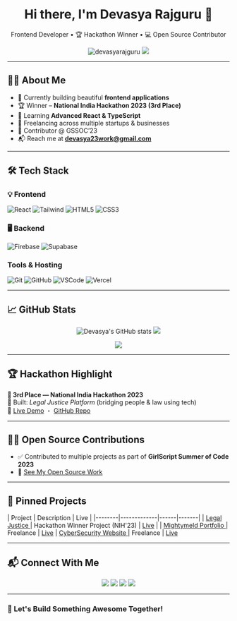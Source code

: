 <h1 align="center">Hi there, I'm Devasya Rajguru 👋</h1>

<p align="center">
  Frontend Developer • 🏆 Hackathon Winner • 💻 Open Source Contributor
</p>

<p align="center">
  <img src="https://komarev.com/ghpvc/?username=devasyarajguru&label=Profile%20views&color=0e75b6&style=flat" alt="devasyarajguru" />
  <a href="https://twitter.com/rajgurudevasya" target="_blank">
    <img src="https://img.shields.io/twitter/follow/rajgurudevasya?logo=twitter&style=flat" />
  </a>
</p>

---

## 🧑‍💻 About Me

- 🔭 Currently building beautiful **frontend applications**
- 🏆 Winner – **National India Hackathon 2023 (3rd Place)**
- 🌱 Learning **Advanced React & TypeScript**
- 💼 Freelancing across multiple startups & businesses
- 🤝 Contributor @ GSSOC’23
- 📬 Reach me at **devasya23work@gmail.com**

---

## 🛠️ Tech Stack

### 💡 Frontend
![React](https://img.shields.io/badge/-React-61DAFB?style=for-the-badge&logo=react&logoColor=000)
![Tailwind](https://img.shields.io/badge/-TailwindCSS-38B2AC?style=for-the-badge&logo=tailwind-css)
![HTML5](https://img.shields.io/badge/-HTML5-E34F26?style=for-the-badge&logo=html5)
![CSS3](https://img.shields.io/badge/-CSS3-1572B6?style=for-the-badge&logo=css3)

### 🖥️ Backend 
![Firebase](https://img.shields.io/badge/-Firebase-FFCA28?style=for-the-badge&logo=firebase&logoColor=black)
![Supabase](https://img.shields.io/badge/-Supabase-3ECF8E?style=for-the-badge&logo=supabase&logoColor=white)


### Tools & Hosting
![Git](https://img.shields.io/badge/-Git-F05032?style=for-the-badge&logo=git)
![GitHub](https://img.shields.io/badge/-GitHub-181717?style=for-the-badge&logo=github)
![VSCode](https://img.shields.io/badge/-VSCode-007ACC?style=for-the-badge&logo=visual-studio-code)
![Vercel](https://img.shields.io/badge/-Vercel-000000?style=for-the-badge&logo=vercel)


---

## 📈 GitHub Stats

<p align="center">
  <img src="https://github-readme-stats.vercel.app/api?username=devasyarajguru&show_icons=true&theme=default" alt="Devasya's GitHub stats" />
  <img src="https://github-readme-stats.vercel.app/api/top-langs/?username=devasyarajguru&layout=compact" />
</p>

<p align="center">
  <img src="https://github-readme-streak-stats.herokuapp.com/?user=devasyarajguru" />
</p>

---

## 🏆 Hackathon Highlight

**🥉 3rd Place — National India Hackathon 2023**  
📌 Built: *Legal Justice Platform* (bridging people & law using tech)  
🔗 [Live Demo](https://legal-justice-project.vercel.app) ・ [GitHub Repo](https://github.com/devasyarajguru/Legal-Justice-NIH-Hackathon-)

---

## 👨‍💻 Open Source Contributions

- ✅ Contributed to multiple projects as part of **GirlScript Summer of Code 2023**
- 🔗 [See My Open Source Work](https://docs.google.com/document/d/1X6efkVlo_rCuLDI_EQOOUmMaz0e36RqjQQNiK3h9j1Q/edit?usp=sharing)

---

## 🚀 Pinned Projects

| Project | Description | Live |
|--------|-------------|------|-------|
| [Legal Justice ](https://github.com/devasyarajguru/Legal-Justice-NIH-Hackathon-) | Hackathon Winner Project (NIH'23) | [Live](https://legal-justice-project.vercel.app) |
| [Mightymeld Portfolio ](https://github.com/devasyarajguru/MightyMeld-Portfolio.git) | Freelance | [Live](https://mightymeld-portfolio.vercel.app/) 
| [CyberSecurity Website ](https://github.com/devasyarajguru/Duradars-website.git) | Freelance | [Live](https://duradars.vercel.app/) 

---

## 📬 Connect With Me

<p align="center">
  <a href="https://github.com/devasyarajguru"><img src="https://img.shields.io/badge/-GitHub-181717?style=for-the-badge&logo=github" /></a>
  <a href="https://linkedin.com/in/devasya-rajguru-1a38b0211/"><img src="https://img.shields.io/badge/-LinkedIn-0077B5?style=for-the-badge&logo=linkedin" /></a>
  <a href="https://x.com/RajguruDevasya"><img src="https://img.shields.io/badge/-Twitter-1DA1F2?style=for-the-badge&logo=twitter" /></a>
  <a href="mailto:devasya23work@gmail.com"><img src="https://img.shields.io/badge/-Email-EA4335?style=for-the-badge&logo=gmail&logoColor=white" /></a>
</p>

---

### 💬 Let's Build Something Awesome Together!
